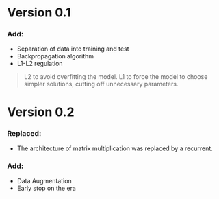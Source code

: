 # Version 0.1
### Add:
- Separation of data into training and test 
- Backpropagation algorithm
- L1-L2 regulation
> L2 to avoid overfitting the model. L1 to force the model to choose simpler solutions, cutting off unnecessary parameters.

# Version 0.2
### Replaced:
- The architecture of matrix multiplication was replaced by a recurrent.
### Add:
- Data Augmentation
- Early stop on the era
